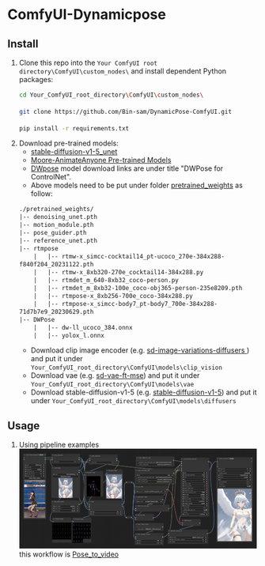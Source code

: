 # ComfyUI-Dynamicpose

## Install

1.  Clone this repo into the  `Your ComfyUI root directory\ComfyUI\custom_nodes\` and install dependent Python packages:
    ```bash
    cd Your_ComfyUI_root_directory\ComfyUI\custom_nodes\

    git clone https://github.com/Bin-sam/DynamicPose-ComfyUI.git

    pip install -r requirements.txt
    ```
2. Download pre-trained models:
    - [stable-diffusion-v1-5_unet](https://huggingface.co/runwayml/stable-diffusion-v1-5/tree/main/unet)
    - [Moore-AnimateAnyone Pre-trained Models](https://huggingface.co/DynamicXLAB/DynamicPose/tree/main)
    - [DWpose](https://github.com/IDEA-Research/DWPose/tree/onnx) model download links are under title "DWPose for ControlNet".
    - Above models need to be put under folder [pretrained_weights](./pretrained_weights/) as follow:
    ```text
    ./pretrained_weights/
    |-- denoising_unet.pth
    |-- motion_module.pth
    |-- pose_guider.pth
    |-- reference_unet.pth
    |-- rtmpose
        |   |-- rtmw-x_simcc-cocktail14_pt-ucoco_270e-384x288-f840f204_20231122.pth
        |   |-- rtmw-x_8xb320-270e_cocktail14-384x288.py
        |   |-- rtmdet_m_640-8xb32_coco-person.py
        |   |-- rtmdet_m_8xb32-100e_coco-obj365-person-235e8209.pth
        |   |-- rtmpose-x_8xb256-700e_coco-384x288.py
        |   |-- rtmpose-x_simcc-body7_pt-body7_700e-384x288-71d7b7e9_20230629.pth
    |-- DWPose
        |   |-- dw-ll_ucoco_384.onnx
        |   |-- yolox_l.onnx
    ```
    - Download clip image encoder (e.g. [sd-image-variations-diffusers ](https://huggingface.co/lambdalabs/sd-image-variations-diffusers/tree/main/image_encoder)) and put it under `Your_ComfyUI_root_directory\ComfyUI\models\clip_vision`
    - Download vae (e.g. [sd-vae-ft-mse](https://huggingface.co/stabilityai/sd-vae-ft-mse/tree/main)) and put it under `Your_ComfyUI_root_directory\ComfyUI\models\vae`
    - Download stable-diffusion-v1-5 (e.g. [stable-diffusion-v1-5](https://huggingface.co/runwayml/stable-diffusion-v1-5)) and put it under `Your_ComfyUI_root_directory\ComfyUI\models\diffusers`

## Usage

1. Using pipeline examples
  <br>![example/example.png](example/example.png)
  this workflow is [Pose_to_video](example/Pose_to_Video.json)



